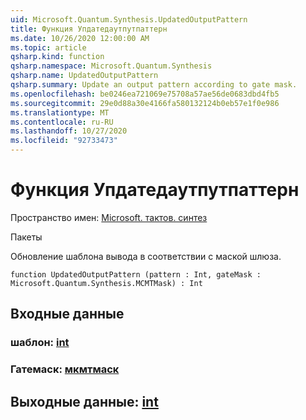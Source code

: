 ```yaml
---
uid: Microsoft.Quantum.Synthesis.UpdatedOutputPattern
title: Функция Упдатедаутпутпаттерн
ms.date: 10/26/2020 12:00:00 AM
ms.topic: article
qsharp.kind: function
qsharp.namespace: Microsoft.Quantum.Synthesis
qsharp.name: UpdatedOutputPattern
qsharp.summary: Update an output pattern according to gate mask.
ms.openlocfilehash: be0246ea721069e75708a57ae56de0683dbd4fb5
ms.sourcegitcommit: 29e0d88a30e4166fa580132124b0eb57e1f0e986
ms.translationtype: MT
ms.contentlocale: ru-RU
ms.lasthandoff: 10/27/2020
ms.locfileid: "92733473"
---
```

# <a name="updatedoutputpattern-function"></a>Функция Упдатедаутпутпаттерн

Пространство имен: [Microsoft. тактов. синтез](xref:Microsoft.Quantum.Synthesis)

Пакеты [](https://nuget.org/packages/)


Обновление шаблона вывода в соответствии с маской шлюза.

```qsharp
function UpdatedOutputPattern (pattern : Int, gateMask : Microsoft.Quantum.Synthesis.MCMTMask) : Int
```


## <a name="input"></a>Входные данные

### <a name="pattern--int"></a>шаблон: [int](xref:microsoft.quantum.lang-ref.int)




### <a name="gatemask--mcmtmask"></a>Гатемаск: [мкмтмаск](xref:Microsoft.Quantum.Synthesis.MCMTMask)





## <a name="output--int"></a>Выходные данные: [int](xref:microsoft.quantum.lang-ref.int)

